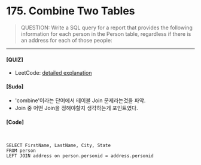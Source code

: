 # 175. Combine Two Tables
> QUESTION: Write a SQL query for a report that provides the following information for each person in the Person table, regardless if there is an address for each of those people:

***

#### [QUIZ] 
+ LeetCode: [detailed explanation](https://leetcode.com/problems/combine-two-tables/, "detailed explanation")

#### [Sudo]
+ 'combine'이라는 단어에서 테이블 Join 문제라는것을 파악.
+ Join 중 어떤 Join을 정해야할지 생각하는게 포인트였다. 

#### [Code]
<code>
<pre>
SELECT FirstName, LastName, City, State
FROM person
LEFT JOIN address on person.personid = address.personid
</code>
</pre>
